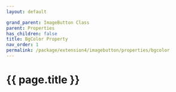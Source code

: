 ```yaml
---
layout: default

grand_parent: ImageButton Class
parent: Properties
has_children: false
title: BgColor Property
nav_order: 1
permalink: /package/extension4/imagebutton/properties/bgcolor
---
```

# {{ page.title }}